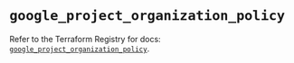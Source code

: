 # `google_project_organization_policy`

Refer to the Terraform Registry for docs: [`google_project_organization_policy`](https://registry.terraform.io/providers/hashicorp/google-beta/5.38.0/docs/resources/google_project_organization_policy).
